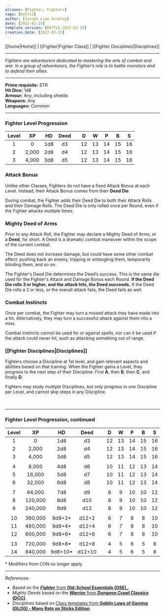 ```yaml
---
aliases: [Fighter, Fighters]
tags: [Kettle]
author: [Joseph Liao Gormley]
date: [2022-03-25]
template_version: [KETTLE-2022-03-25]
creation_date: [2022-03-25]
---
```

[[home|Home]] | [[Fighter|Fighter Class]] | [[Fighter Disciplines|Disciplines]]
___
*Fighters are adventurers dedicated to mastering the arts of combat and war. In a group of adventurers, the Fighter’s role is to battle monsters and to defend their allies.*
___
**Prime requisite:** STR<br>**Hit Dice:** 1d8<br>**Armour:** Any, including shields<br>**Weapons:** Any<br>**Languages:** Common
___
### Fighter Level Progression
| Level |   XP   | HD  | Deed |     |  D  |  W  |  P  |  B  |  S  |
|:-----:|:------:|:---:|:----:| --- |:---:|:---:|:---:|:---:|:---:|
|   1   |   0    | 1d8 |  d3  |     | 12  | 13  | 14  | 15  | 16  |
|   2   | 2,000  | 2d8 |  d4  |     | 12  | 13  | 14  | 15  | 16  |
|   3   | 4,000  | 3d8 |  d5  |     | 12  | 13  | 14  | 15  | 16  |


### Attack Bonus
Unlike other Classes, Fighters do not have a fixed Attack Bonus at each Level. Instead, their Attack Bonus comes from their **Deed Die**.

During combat, the Fighter adds their Deed Die to both their Attack Rolls and their Damage Rolls. The Deed Die is only rolled once per Round, even if the Fighter attacks multiple times.

### Mighty Deed of Arms
Prior to any Attack Roll, the Fighter may declare a Mighty Deed of Arms, or a **Deed**, for short. A Deed is a dramatic combat maneuver within the scope of the current combat.

The Deed does not increase damage, but could have some other combat effect: pushing back an enemy, tripping or entangling them, temporarily blinding them, and so on.

The Fighter's Deed Die determines the Deed’s success. This is the same die used for the Fighter's Attack and Damage Bonus each Round. **If the Deed Die rolls 3 or higher, and the attack hits, the Deed succeeds.** If the Deed Die rolls a 2 or less, or the overall attack fails, the Deed fails as well.

### Combat Instincts
Once per combat, the Fighter may turn a missed attack they have made into a hit. Alternatively, they may turn a successful attack against them into a miss.

Combat instincts cannot be used for or against spells, nor can it be used if the attack could never hit, such as attacking something out of range.

### [[Fighter Disciplines|Disciplines]]
Fighters choose a Discipline at 1st level, and gain relevant aspects and abilities based on that training. When the Fighter gains a Level, they progress to the next step of their Discipline: First **A**, then **B**, then **C**, and finally **D**.

Fighters may study multiple Disciplines, but only progress in one Discipline per Level, and cannot skip steps in any Discipline.
<br><br><br>
___

### Fighter Level Progression, continued
| Level |   XP    |   HD    |  Deed  |     |  D  |  W  |  P  |  B  |  S  |
|:-----:|:-------:|:-------:|:------:| --- |:---:|:---:|:---:|:---:|:---:|
|   1   |   0    | 1d8 |  d3  |     | 12  | 13  | 14  | 15  | 16  |
|   2   | 2,000  | 2d8 |  d4  |     | 12  | 13  | 14  | 15  | 16  |
|   3   | 4,000  | 3d8 |  d5  |     | 12  | 13  | 14  | 15  | 16  |
|       |         |         |        |     |     |     |     |     |     |
|   4   |  8,000  |   4d8   |   d6   |     | 10  | 11  | 12  | 13  | 14  |
|   5   | 16,000  |   5d8   |   d7   |     | 10  | 11  | 12  | 13  | 14  |
|   6   | 32,000  |   6d8   |   d8   |     | 10  | 11  | 12  | 13  | 14  |
|       |         |         |        |     |     |     |     |     |     |
|   7   | 64,000  |   7d8   |   d9   |     |  8  |  9  | 10  | 10  | 12  |
|   8   | 120,000 |   8d8   |  d10   |     |  8  |  9  | 10  | 10  | 12  |
|   9   | 240,000 |   9d9   |  d12   |     |  8  |  9  | 10  | 10  | 12  |
|       |         |         |        |     |     |     |     |     |     |
|  10   | 360,000 | 9d8+2*  | d12+2  |     |  6  |  7  |  8  |  8  | 10  |
|  11   | 480,000 | 9d8+4*  | d12+4  |     |  6  |  7  |  8  |  8  | 10  |
|  12   | 600,000 | 9d8+6*  | d12+6  |     |  6  |  7  |  8  |  8  | 10  |
|       |         |         |        |     |     |     |     |     |     |
|  13   | 720,000 | 9d8+8*  | d12+8  |     |  4  |  5  |  6  |  5  |  8  |
|  14   | 840,000 | 9d8+10* | d12+10 |     |  4  |  5  |  6  |  5  |  8  |

\* Modifiers from CON no longer apply.

___

*References:*
- Based on the [***Fighter*** from **Old-School Essentials (OSE)_**](https://oldschoolessentials.necroticgnome.com/srd/index.php/Fighter).
- *Mighty Deeds* based on the [***Warrior*** from **Dungeon Crawl Classics (DCC)**](https://goodman-games.com/dungeon-crawl-classics-rpg/).
- *Disciplines* based on [Class templates from **Goblin Laws of Gaming (GLOG) - Many Rats on Sticks Edition**](https://coinsandscrolls.blogspot.com/2019/10/osr-glog-based-homebrew-v2-many-rats-on.html).